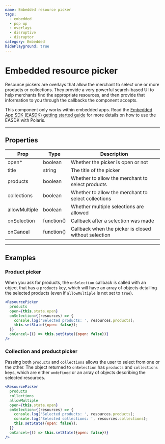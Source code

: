```yaml
---
name: Embedded resource picker
tags:
  - embedded
  - pop up
  - overlays
  - disruptive
  - disruptor
category: Embedded
hidePlayground: true
---
```


# Embedded resource picker
Resource pickers are overlays that allow the merchant to select one or more products or collections. They provide a very powerful search-based UI to help merchants find the appropriate resources, and then provide that information to you through the callbacks the component accepts.

This component only works within embedded apps. Read the [Embedded App SDK (EASDK) getting started guide](https://github.com/Shopify/polaris/blob/master/documentation/Embedded%20apps.md) for more details on how to use the EASDK with Polaris.

---

## Properties

| Prop | Type | Description |
| ---- | ---- | ----------- |
| open* | boolean | Whether the picker is open or not |
| title | string | The title of the picker |
| products | boolean | Whether to allow the merchant to select products |
| collections | boolean | Whether to allow the merchant to select collections |
| allowMultiple | boolean | Whether multiple selections are allowed |
| onSelection | function() | Callback after a selection was made |
| onCancel | function() | Callback when the picker is closed without selection |

---

## Examples

### Product picker

When you ask for products, the `onSelection` callback is called with an object that has a `products` key, which will have an array of objects detailing the selected products (even if `allowMultiple` is not set to `true`).

```jsx
<ResourcePicker
  products
  open={this.state.open}
  onSelection={(resources) => {
    console.log('Selected products: ', resources.products);
    this.setState({open: false});
  }}
  onCancel={() => this.setState({open: false})}
/>
```

### Collection and product picker

Passing both `products` and `collections` allows the user to select from one or the other. The object returned to `onSelection` has `products` and `collections` keys, which are either `undefined` or an array of objects describing the selected resources.

```jsx
<ResourcePicker
  products
  collections
  allowMultiple
  open={this.state.open}
  onSelection={(resources) => {
    console.log('Selected products: ', resources.products);
    console.log('Selected collections: ', resources.collections);
    this.setState({open: false});
  }}
  onCancel={() => this.setState({open: false})}
/>
```
